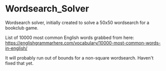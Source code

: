 # Wordsearch_Solver

Wordsearch solver, initially created to solve a 50x50 wordsearch for a bookclub game.

List of 10000 most common English words grabbed from here: https://englishgrammarhere.com/vocabulary/10000-most-common-words-in-english/

It will probably run out of bounds for a non-square wordsearch. Haven't fixed that yet. 
